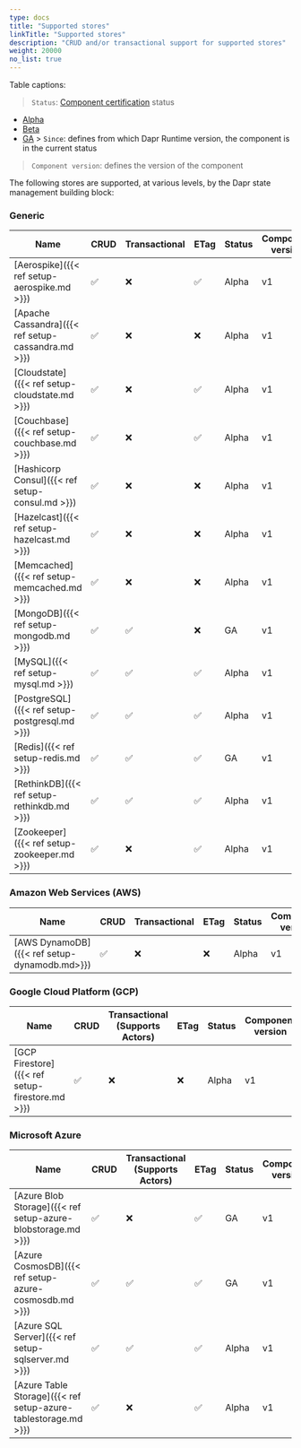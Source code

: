 ```yaml
---
type: docs
title: "Supported stores"
linkTitle: "Supported stores"
description: "CRUD and/or transactional support for supported stores"
weight: 20000
no_list: true
---
```


Table captions:

> `Status`: [Component certification]({{X43X}}) status
  - [Alpha]({{X32X}})
  - [Beta]({{X34X}})
  - [GA]({{X36X}}) > `Since`: defines from which Dapr Runtime version, the component is in the current status

> `Component version`: defines the version of the component


The following stores are supported, at various levels, by the Dapr state management building block:

### Generic

| Name                                               | CRUD | Transactional | ETag | Status | Component version | Since |
| -------------------------------------------------- | ---- | ------------- | ---- | ------ | ----------------- | ----- |
| [Aerospike]({{< ref setup-aerospike.md >}})        | ✅    | ❌             | ✅    | Alpha  | v1                | 1.0   |
| [Apache Cassandra]({{< ref setup-cassandra.md >}}) | ✅    | ❌             | ❌    | Alpha  | v1                | 1.0   |
| [Cloudstate]({{< ref setup-cloudstate.md >}})      | ✅    | ❌             | ✅    | Alpha  | v1                | 1.0   |
| [Couchbase]({{< ref setup-couchbase.md >}})        | ✅    | ❌             | ✅    | Alpha  | v1                | 1.0   |
| [Hashicorp Consul]({{< ref setup-consul.md >}})    | ✅    | ❌             | ❌    | Alpha  | v1                | 1.0   |
| [Hazelcast]({{< ref setup-hazelcast.md >}})        | ✅    | ❌             | ❌    | Alpha  | v1                | 1.0   |
| [Memcached]({{< ref setup-memcached.md >}})        | ✅    | ❌             | ❌    | Alpha  | v1                | 1.0   |
| [MongoDB]({{< ref setup-mongodb.md >}})            | ✅    | ✅             | ❌    | GA     | v1                | 1.0   |
| [MySQL]({{< ref setup-mysql.md >}})                | ✅    | ✅             | ✅    | Alpha  | v1                | 1.0   |
| [PostgreSQL]({{< ref setup-postgresql.md >}})      | ✅    | ✅             | ✅    | Alpha  | v1                | 1.0   |
| [Redis]({{< ref setup-redis.md >}})                | ✅    | ✅             | ✅    | GA     | v1                | 1.0   |
| [RethinkDB]({{< ref setup-rethinkdb.md >}})        | ✅    | ✅             | ✅    | Alpha  | v1                | 1.0   |
| [Zookeeper]({{< ref setup-zookeeper.md >}})        | ✅    | ❌             | ✅    | Alpha  | v1                | 1.0   |


### Amazon Web Services (AWS)
| Name                                         | CRUD | Transactional | ETag | Status | Component version | Since |
| -------------------------------------------- | ---- | ------------- | ---- | ------ | ----------------- | ----- |
| [AWS DynamoDB]({{< ref setup-dynamodb.md>}}) | ✅    | ❌             | ❌    | Alpha  | v1                | 1.0   |

### Google Cloud Platform (GCP)
| Name                                            | CRUD | Transactional </br>(Supports Actors) | ETag | Status | Component version | Since |
| ----------------------------------------------- | ---- | ------------------------------------ | ---- | ------ | ----------------- | ----- |
| [GCP Firestore]({{< ref setup-firestore.md >}}) | ✅    | ❌                                    | ❌    | Alpha  | v1                | 1.0   |
### Microsoft Azure

| Name                                                           | CRUD | Transactional </br>(Supports Actors) | ETag | Status | Component version | Since |
| -------------------------------------------------------------- | ---- | ------------------------------------ | ---- | ------ | ----------------- | ----- |
| [Azure Blob Storage]({{< ref setup-azure-blobstorage.md >}})   | ✅    | ❌                                    | ✅    | GA     | v1                | 1.0   |
| [Azure CosmosDB]({{< ref setup-azure-cosmosdb.md >}})          | ✅    | ✅                                    | ✅    | GA     | v1                | 1.0   |
| [Azure SQL Server]({{< ref setup-sqlserver.md >}})             | ✅    | ✅                                    | ✅    | Alpha  | v1                | 1.0   |
| [Azure Table Storage]({{< ref setup-azure-tablestorage.md >}}) | ✅    | ❌                                    | ✅    | Alpha  | v1                | 1.0   |
